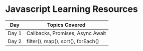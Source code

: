 # Javascript Learning Resources


Day         |   Topics Covered
------------|-----------------------------------
Day 1       |   Callbacks, Promises, Async Await
Day 2       |   filter(), map(), sort(), forEach()
